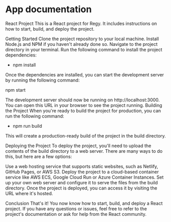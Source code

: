 # App documentation

React Project
This is a React project for Regy. It includes instructions on how to start, build, and deploy the project.

Getting Started
Clone the project repository to your local machine.
Install Node.js and NPM if you haven't already done so.
Navigate to the project directory in your terminal.
Run the following command to install the project dependencies:

- npm install

Once the dependencies are installed, you can start the development server by running the following command:

npm start

The development server should now be running on http://localhost:3000. You can open this URL in your browser to see the project running.
Building the Project
When you're ready to build the project for production, you can run the following command:

- npm run build

This will create a production-ready build of the project in the build directory.

Deploying the Project
To deploy the project, you'll need to upload the contents of the build directory to a web server. There are many ways to do this, but here are a few options:

Use a web hosting service that supports static websites, such as Netlify, GitHub Pages, or AWS S3.
Deploy the project to a cloud-based container service like AWS ECS, Google Cloud Run or Azure Container Instances.
Set up your own web server and configure it to serve the files from the build directory.
Once the project is deployed, you can access it by visiting the URL where it's hosted.

Conclusion
That's it! You now know how to start, build, and deploy a React project. If you have any questions or issues, feel free to refer to the project's documentation or ask for help from the React community.
